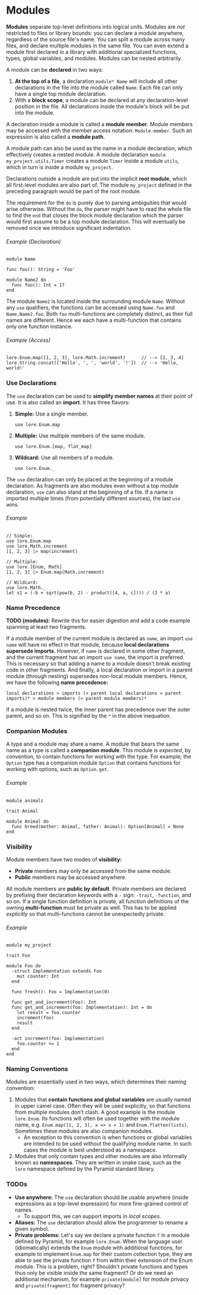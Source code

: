 # Modules

**Modules** separate top-level definitions into logical units. Modules are *not* restricted to files or library bounds: you can declare a module anywhere, regardless of the source file's name. You can split a module across many files, and declare multiple modules in the same file. You can even extend a module first declared in a library with additional specialized functions, types, global variables, and modules. Modules can be nested arbitrarily.

A module can be **declared** in two ways:

1. **At the top of a file**, a declaration `module* Name` will include all other declarations in the file into the module called `Name`. Each file can only have a single top module declaration.
2. With a **block scope**, a module can be declared at any declaration-level position in the file. All declarations inside the module's block will be put into the module.

A declaration inside a module is called a **module member**. Module members may be accessed with the member access notation: `Module.member`. Such an expression is also called a **module path**.

A module path can also be used as the name in a module declaration, which effectively creates a nested module. A module declaration `module my_project.utils.Timer` creates a module `Timer` inside a module `utils`, which in turn is inside a module `my_project`.

Declarations outside a module are put into the implicit **root module**, which all first-level modules are also part of. The module `my_project` defined in the preceding paragraph would be part of the root module.

The requirement for the `do` is purely due to parsing ambiguities that would arise otherwise. Without the `do`, the parser might have to read the whole file to find the `end` that closes the block module declaration which the parser would first assume to be a top module declaration. This will eventually be removed once we introduce significant indentation.

###### Example (Declaration)

```
module Name

func foo(): String = 'Foo'

module Name2 do
  func foo(): Int = 17
end
```

The module `Name2` is located inside the surrounding module `Name`. Without any `use` qualifiers, the functions can be accessed using `Name.foo` and `Name.Name2.foo`. Both `foo` multi-functions are completely distinct, as their full names are different. Hence we each have a multi-function that contains only one function instance.

###### Example (Access)

```
lore.Enum.map([1, 2, 3], lore.Math.increment)      // --> [2, 3, 4]
lore.String.concat(['Hello', ', ', 'world', '!'])  // --> 'Hello, world!'
```



### Use Declarations

The `use` declaration can be used to **simplify member names** at their point of use. It is also called an **import**. It has three flavors:

1. **Simple:** Use a single member.

   ```
   use lore.Enum.map
   ```

2. **Multiple:** Use multiple members of the same module.

   ```
   use lore.Enum.[map, flat_map]
   ```

3. **Wildcard:** Use all members of a module.

   ```
   use lore.Enum._
   ```

The `use` declaration can only be placed at the beginning of a module declaration. As fragments are also modules even without a top module declaration, `use` can also stand at the beginning of a file. If a name is imported multiple times (from potentially different sources), the last `use` wins.

###### Example

```
// Simple:
use lore.Enum.map
use lore.Math.increment
[1, 2, 3] |> map(increment)

// Multiple:
use lore.[Enum, Math]
[1, 2, 3] |> Enum.map(Math.increment)

// Wildcard:
use lore.Math._
let x1 = (-b + sqrt(pow(b, 2) - product([4, a, c]))) / (2 * a)
```



### Name Precedence

**TODO (modules):** Rewrite this for easier digestion and add a code example spanning at least two fragments.

If a module member of the current module is declared as `name`, an import `use name` will have no effect in that module, because **local declarations supersede imports**. However, if `name` is declared in some other fragment, and the current fragment has an import `use name`, the import is preferred. This is necessary so that adding a name to a module doesn't break existing code in other fragments. And finally, a local declaration or import in a parent module (through nesting) supersedes non-local module members. Hence, we have the following **name precedence:**

```
local declarations > imports (> parent local declarations > parent imports)* > module members (> parent module members)*
```

If a module is nested twice, the inner parent has precedence over the outer parent, and so on. This is signified by the `*` in the above inequation.



### Companion Modules

A type and a module may share a name. A module that bears the same name as a type is called a **companion module**. This module is *expected*, by convention, to contain functions for working with the type. For example, the `Option` type has a companion module `Option` that contains functions for working with options, such as `Option.get`.

###### Example

```
module animals

trait Animal

module Animal do
  func breed(mother: Animal, father: Animal): Option[Animal] = None
end
```



### Visibility

Module members have two modes of **visibility:**

- **Private** members may only be accessed from the same module.
- **Public** members may be accessed anywhere. 

All module members are **public by default**. Private members are declared by prefixing their declaration keywords with a `-` sign: `-trait`, `-function`, and so on. If a single function definition is private, all function definitions of the owning **multi-function** must be private as well. This has to be applied *explicitly* so that multi-functions cannot be unexpectedly private.

###### Example

```
module my_project

trait Foo

module Foo do
  -struct Implementation extends Foo
    mut counter: Int
  end
  
  func fresh(): Foo = Implementation(0)
  
  func get_and_increment(Foo): Int
  func get_and_increment(foo: Implementation): Int = do
    let result = foo.counter
    increment(foo)
    result
  end
  
  -act increment(foo: Implementation)
    foo.counter += 1
  end
end
```



### Naming Conventions

Modules are essentially used in two ways, which determines their naming convention:

1. Modules that **contain functions and global variables** are usually named in upper camel case. Often they will be used explicitly, so that functions from multiple modules don't clash. A good example is the module `lore.Enum`. Its functions will often be used together with the module name, e.g. `Enum.map([1, 2, 3], x => x + 1)` and `Enum.flatten(lists)`. Sometimes these modules are also companion modules. 
   - An exception to this convention is when functions or global variables are intended to be used without the qualifying module name. In such cases the module is best understood as a namespace.
2. Modules that only contain types and other modules are also informally known as **namespaces**. They are written in snake case, such as the `lore` namespace defined by the Pyramid standard library.



### TODOs

- **Use anywhere:** The `use` declaration should be usable anywhere (inside expressions as a top-level expression) for more fine-grained control of names.
  - To support this, we can support imports in *local scopes*.
- **Aliases:** The `use` declaration should allow the programmer to rename a given symbol.
- **Private problems:** Let's say we declare a private function `f` in a module defined by Pyramid, for example `lore.Enum`. When the language user (idiomatically) extends the `Enum` module with additional functions, for example to implement `Enum.map`  for their custom collection type, they are able to see the private function `f` from within their extension of the Enum module. This is a problem, right? Shouldn't private functions and types thus only be visible inside the same fragment? Or do we need an additional mechanism, for example `private[module]` for module privacy and `private[fragment]` for fragment privacy?

